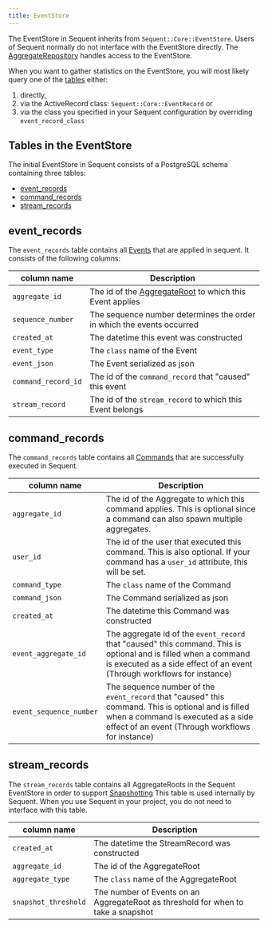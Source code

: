 ```yaml
---
title: EventStore
---
```


The EventStore in Sequent inherits from `Sequent::Core::EventStore`.
Users of Sequent normally do not interface with the EventStore directly. The [AggregateRepository](aggregate-repository.html)
handles access to the EventStore.

When you want to gather statistics on the EventStore, you will most likely query one of the [tables](#tables-in-the-eventstore) either:
1. directly,
2. via the ActiveRecord class: `Sequent::Core::EventRecord` or 
3. via the class you specified in your Sequent configuration by overriding `event_record_class`

## Tables in the EventStore

The initial EventStore in Sequent consists of a PostgreSQL schema containing three tables:

- [event_records](#event_records)
- [command_records](#command_records)
- [stream_records](#stream_records)


## event_records

The `event_records` table contains all [Events](event.html) that are applied in sequent. It consists of the following columns:

|column name        | Description
|-------------------|----------------------------------------------------------------------|
`aggregate_id`      | The id of the [AggregateRoot](aggregate-root.html) to which this Event applies
`sequence_number`   | The sequence number determines the order in which the events occurred
`created_at`        | The datetime this event was constructed
`event_type`        | The `class` name of the Event
`event_json`        | The Event serialized as json
`command_record_id` | The id of the `command_record` that "caused" this event
`stream_record`     | The id of the `stream_record` to which this Event belongs

## command_records

The `command_records` table contains all [Commands](command.html) that are successfully executed in Sequent.

|column name            | Description
|-----------------------|----------------------------------------------------------------------|
`aggregate_id`          | The id of the Aggregate to which this command applies. This is optional since a command can also spawn multiple aggregates.
`user_id`               | The id of the user that executed this command. This is also optional. If your command has a `user_id` attribute, this will be set.
`command_type`          | The `class` name of the Command
`command_json`          | The Command serialized as json
`created_at`            | The datetime this Command was constructed
`event_aggregate_id`    | The aggregate id of the `event_record` that "caused" this command. This is optional and is filled when a command is executed as a side effect of an event (Through workflows for instance)
`event_sequence_number` | The sequence number of the `event_record` that "caused" this command. This is optional and is filled when a command is executed as a side effect of an event (Through workflows for instance)

## stream_records

The `stream_records` table contains all AggregateRoots in the Sequent EventStore in order to support [Snapshotting](snapshotting.html)
This table is used internally by Sequent. When you use Sequent in your project, you do not need to interface with this table.

|column name        | Description
|-------------------|----------------------------------------------------------------------|
`created_at`        | The datetime the StreamRecord was constructed
`aggregate_id`      | The id of the AggregateRoot
`aggregate_type`    | The `class` name of the AggregateRoot
`snapshot_threshold`| The number of Events on an AggregateRoot as threshold for when to take a snapshot
